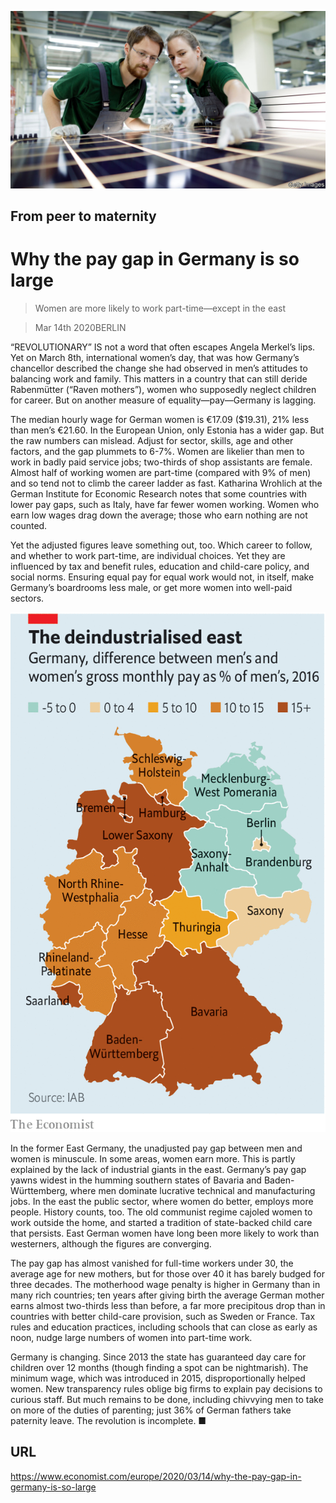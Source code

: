 ![](./images/20200314_EUP506.jpg)

## From peer to maternity

# Why the pay gap in Germany is so large

> Women are more likely to work part-time—except in the east

> Mar 14th 2020BERLIN

“REVOLUTIONARY” IS not a word that often escapes Angela Merkel’s lips. Yet on March 8th, international women’s day, that was how Germany’s chancellor described the change she had observed in men’s attitudes to balancing work and family. This matters in a country that can still deride Rabenmütter (“Raven mothers”), women who supposedly neglect children for career. But on another measure of equality—pay—Germany is lagging.

The median hourly wage for German women is €17.09 ($19.31), 21% less than men’s €21.60. In the European Union, only Estonia has a wider gap. But the raw numbers can mislead. Adjust for sector, skills, age and other factors, and the gap plummets to 6-7%. Women are likelier than men to work in badly paid service jobs; two-thirds of shop assistants are female. Almost half of working women are part-time (compared with 9% of men) and so tend not to climb the career ladder as fast. Katharina Wrohlich at the German Institute for Economic Research notes that some countries with lower pay gaps, such as Italy, have far fewer women working. Women who earn low wages drag down the average; those who earn nothing are not counted.

Yet the adjusted figures leave something out, too. Which career to follow, and whether to work part-time, are individual choices. Yet they are influenced by tax and benefit rules, education and child-care policy, and social norms. Ensuring equal pay for equal work would not, in itself, make Germany’s boardrooms less male, or get more women into well-paid sectors.

![](./images/20200314_EUM993.png)

In the former East Germany, the unadjusted pay gap between men and women is minuscule. In some areas, women earn more. This is partly explained by the lack of industrial giants in the east. Germany’s pay gap yawns widest in the humming southern states of Bavaria and Baden-Württemberg, where men dominate lucrative technical and manufacturing jobs. In the east the public sector, where women do better, employs more people. History counts, too. The old communist regime cajoled women to work outside the home, and started a tradition of state-backed child care that persists. East German women have long been more likely to work than westerners, although the figures are converging.

The pay gap has almost vanished for full-time workers under 30, the average age for new mothers, but for those over 40 it has barely budged for three decades. The motherhood wage penalty is higher in Germany than in many rich countries; ten years after giving birth the average German mother earns almost two-thirds less than before, a far more precipitous drop than in countries with better child-care provision, such as Sweden or France. Tax rules and education practices, including schools that can close as early as noon, nudge large numbers of women into part-time work.

Germany is changing. Since 2013 the state has guaranteed day care for children over 12 months (though finding a spot can be nightmarish). The minimum wage, which was introduced in 2015, disproportionally helped women. New transparency rules oblige big firms to explain pay decisions to curious staff. But much remains to be done, including chivvying men to take on more of the duties of parenting; just 36% of German fathers take paternity leave. The revolution is incomplete. ■

## URL

https://www.economist.com/europe/2020/03/14/why-the-pay-gap-in-germany-is-so-large
